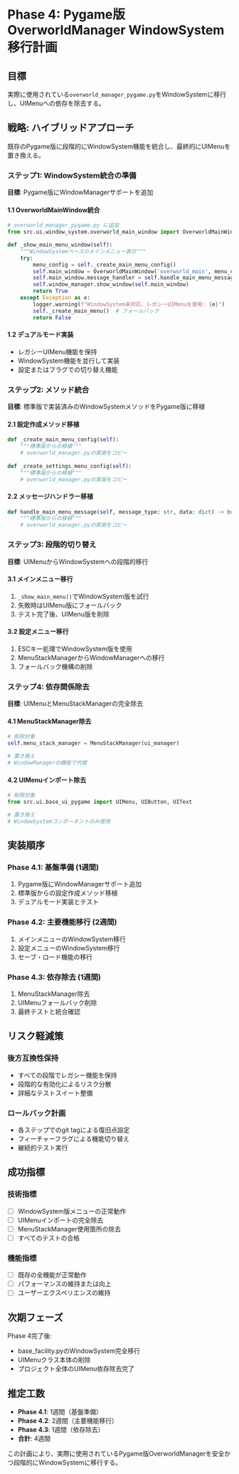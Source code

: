 # Phase 4: Pygame版OverworldManager WindowSystem移行計画

## 目標
実際に使用されている`overworld_manager_pygame.py`をWindowSystemに移行し、UIMenuへの依存を除去する。

## 戦略: ハイブリッドアプローチ

既存のPygame版に段階的にWindowSystem機能を統合し、最終的にUIMenuを置き換える。

### ステップ1: WindowSystem統合の準備
**目標**: Pygame版にWindowManagerサポートを追加

#### 1.1 OverworldMainWindow統合
```python
# overworld_manager_pygame.py に追加
from src.ui.window_system.overworld_main_window import OverworldMainWindow

def _show_main_menu_window(self):
    """WindowSystemベースのメインメニュー表示"""
    try:
        menu_config = self._create_main_menu_config()
        self.main_window = OverworldMainWindow('overworld_main', menu_config)
        self.main_window.message_handler = self.handle_main_menu_message
        self.window_manager.show_window(self.main_window)
        return True
    except Exception as e:
        logger.warning(f"WindowSystem未対応、レガシーUIMenuを使用: {e}")
        self._create_main_menu()  # フォールバック
        return False
```

#### 1.2 デュアルモード実装
- レガシーUIMenu機能を保持
- WindowSystem機能を並行して実装
- 設定またはフラグでの切り替え機能

### ステップ2: メソッド統合
**目標**: 標準版で実装済みのWindowSystemメソッドをPygame版に移植

#### 2.1 設定作成メソッド移植
```python
def _create_main_menu_config(self):
    """標準版からの移植"""
    # overworld_manager.pyの実装をコピー
    
def _create_settings_menu_config(self):
    """標準版からの移植"""
    # overworld_manager.pyの実装をコピー
```

#### 2.2 メッセージハンドラー移植
```python
def handle_main_menu_message(self, message_type: str, data: dict) -> bool:
    """標準版からの移植"""
    # overworld_manager.pyの実装をコピー
```

### ステップ3: 段階的切り替え
**目標**: UIMenuからWindowSystemへの段階的移行

#### 3.1 メインメニュー移行
1. `_show_main_menu()`でWindowSystem版を試行
2. 失敗時はUIMenu版にフォールバック
3. テスト完了後、UIMenu版を削除

#### 3.2 設定メニュー移行
1. ESCキー処理でWindowSystem版を使用
2. MenuStackManagerからWindowManagerへの移行
3. フォールバック機構の削除

### ステップ4: 依存関係除去
**目標**: UIMenuとMenuStackManagerの完全除去

#### 4.1 MenuStackManager除去
```python
# 削除対象
self.menu_stack_manager = MenuStackManager(ui_manager)

# 置き換え
# WindowManagerの機能で代替
```

#### 4.2 UIMenuインポート除去
```python
# 削除対象
from src.ui.base_ui_pygame import UIMenu, UIButton, UIText

# 置き換え
# WindowSystemコンポーネントのみ使用
```

## 実装順序

### Phase 4.1: 基盤準備 (1週間)
1. Pygame版にWindowManagerサポート追加
2. 標準版からの設定作成メソッド移植
3. デュアルモード実装とテスト

### Phase 4.2: 主要機能移行 (2週間)
1. メインメニューのWindowSystem移行
2. 設定メニューのWindowSystem移行
3. セーブ・ロード機能の移行

### Phase 4.3: 依存除去 (1週間)
1. MenuStackManager除去
2. UIMenuフォールバック削除
3. 最終テストと統合確認

## リスク軽減策

### 後方互換性保持
- すべての段階でレガシー機能を保持
- 段階的な有効化によるリスク分散
- 詳細なテストスイート整備

### ロールバック計画
- 各ステップでのgit tagによる復旧点設定
- フィーチャーフラグによる機能切り替え
- 継続的テスト実行

## 成功指標

### 技術指標
- [ ] WindowSystem版メニューの正常動作
- [ ] UIMenuインポートの完全除去
- [ ] MenuStackManager使用箇所の除去
- [ ] すべてのテストの合格

### 機能指標
- [ ] 既存の全機能が正常動作
- [ ] パフォーマンスの維持または向上
- [ ] ユーザーエクスペリエンスの維持

## 次期フェーズ

Phase 4完了後:
- base_facility.pyのWindowSystem完全移行
- UIMenuクラス本体の削除
- プロジェクト全体のUIMenu依存除去完了

## 推定工数
- **Phase 4.1**: 1週間（基盤準備）
- **Phase 4.2**: 2週間（主要機能移行）
- **Phase 4.3**: 1週間（依存除去）
- **合計**: 4週間

この計画により、実際に使用されているPygame版OverworldManagerを安全かつ段階的にWindowSystemに移行する。